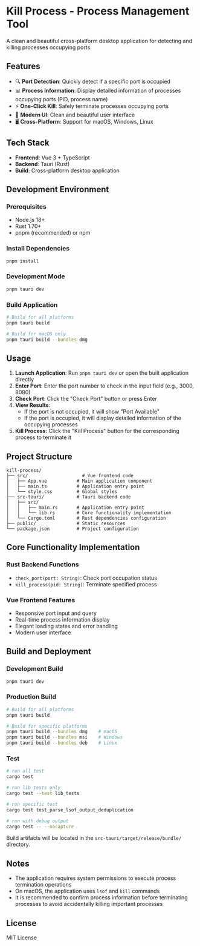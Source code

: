 # Kill Process - Process Management Tool

A clean and beautiful cross-platform desktop application for detecting and killing processes occupying ports.

## Features

- 🔍 **Port Detection**: Quickly detect if a specific port is occupied
- 📊 **Process Information**: Display detailed information of processes occupying ports (PID, process name)
- ⚡ **One-Click Kill**: Safely terminate processes occupying ports
- 🎨 **Modern UI**: Clean and beautiful user interface
- 🖥️ **Cross-Platform**: Support for macOS, Windows, Linux

## Tech Stack

- **Frontend**: Vue 3 + TypeScript
- **Backend**: Tauri (Rust)
- **Build**: Cross-platform desktop application

## Development Environment

### Prerequisites

- Node.js 18+
- Rust 1.70+
- pnpm (recommended) or npm

### Install Dependencies

```bash
pnpm install
```

### Development Mode

```bash
pnpm tauri dev
```

### Build Application

```bash
# Build for all platforms
pnpm tauri build

# Build for macOS only
pnpm tauri build --bundles dmg
```

## Usage

1. **Launch Application**: Run `pnpm tauri dev` or open the built application directly
2. **Enter Port**: Enter the port number to check in the input field (e.g., 3000, 8080)
3. **Check Port**: Click the "Check Port" button or press Enter
4. **View Results**: 
   - If the port is not occupied, it will show "Port Available"
   - If the port is occupied, it will display detailed information of the occupying processes
5. **Kill Process**: Click the "Kill Process" button for the corresponding process to terminate it

## Project Structure

```
kill-process/
├── src/                    # Vue frontend code
│   ├── App.vue           # Main application component
│   ├── main.ts           # Application entry point
│   └── style.css         # Global styles
├── src-tauri/            # Tauri backend code
│   ├── src/
│   │   ├── main.rs       # Application entry point
│   │   └── lib.rs        # Core functionality implementation
│   └── Cargo.toml        # Rust dependencies configuration
├── public/               # Static resources
└── package.json          # Project configuration
```

## Core Functionality Implementation

### Rust Backend Functions

- `check_port(port: String)`: Check port occupation status
- `kill_process(pid: String)`: Terminate specified process

### Vue Frontend Features

- Responsive port input and query
- Real-time process information display
- Elegant loading states and error handling
- Modern user interface

## Build and Deployment

### Development Build

```bash
pnpm tauri dev
```

### Production Build

```bash
# Build for all platforms
pnpm tauri build

# Build for specific platforms
pnpm tauri build --bundles dmg    # macOS
pnpm tauri build --bundles msi    # Windows
pnpm tauri build --bundles deb    # Linux
```

### Test

```bash
# run all test
cargo test

# run lib tests only
cargo test --test lib_tests

# run specific test
cargo test test_parse_lsof_output_deduplication

# run with debug output
cargo test -- --nocapture
```


Build artifacts will be located in the `src-tauri/target/release/bundle/` directory.

## Notes

- The application requires system permissions to execute process termination operations
- On macOS, the application uses `lsof` and `kill` commands
- It is recommended to confirm process information before terminating processes to avoid accidentally killing important processes

## License

MIT License
